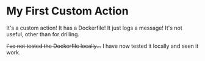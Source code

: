 # My First Custom Action

It's a custom action! It has a Dockerfile!
It just logs a message!
It's not useful, other than for drilling. 

~~I've not tested the Dockerfile locally...~~ I have now tested it locally and seen it work.


